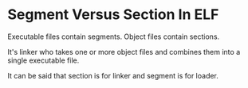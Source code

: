 #  Segment Versus Section In ELF

Executable files contain segments. Object files contain sections.

It's linker who takes one or more object files and combines them into a single executable file.

It can be said that section is for linker and segment is for loader.
